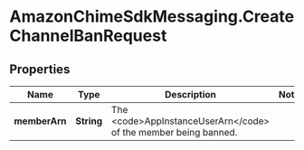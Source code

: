 # AmazonChimeSdkMessaging.CreateChannelBanRequest

## Properties

Name | Type | Description | Notes
------------ | ------------- | ------------- | -------------
**memberArn** | **String** | The &lt;code&gt;AppInstanceUserArn&lt;/code&gt; of the member being banned. | 


